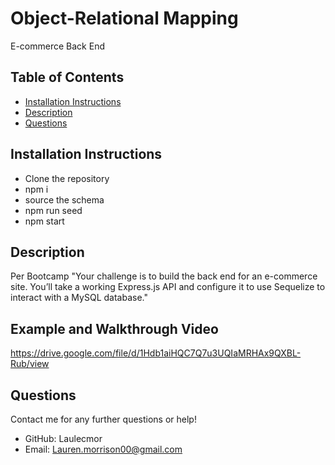 # Object-Relational Mapping
 E-commerce Back End

## Table of Contents
- [Installation Instructions](#installation-instructions)
- [Description](#description)
- [Questions](#questions)

## Installation Instructions
- Clone the repository 
- npm i 
- source the schema
- npm run seed
- npm start
  
## Description
Per Bootcamp "Your challenge is to build the back end for an e-commerce site. You’ll take a working Express.js API and configure it to use Sequelize to interact with a MySQL database."

## Example and Walkthrough Video 
https://drive.google.com/file/d/1Hdb1aiHQC7Q7u3UQIaMRHAx9QXBL-Rub/view

## Questions
Contact me for any further questions or help!
- GitHub: Laulecmor
- Email: Lauren.morrison00@gmail.com


